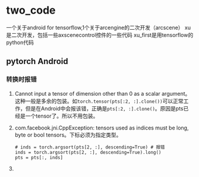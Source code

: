 # two_code
一个关于android for tensorflow,1个关于arcengine的二次开发（arcscene）
xu是二次开发，包括一些axscenecontrol控件的一些代码
xu_first是用tensorflow的python代码

## pytorch Android
### 转换时报错
1. Cannot input a tensor of dimension other than 0 as a scalar argument。这种一般是多余的包装。如`torch.tensor(pts[:2, :].clone())`可以正常工作，但是在Android中会报该错，正确是`pts[:2, :].clone()`。原因是pts已经是一个tensor了。所以不用包装。
2. com.facebook.jni.CppException: tensors used as indices must be long, byte or bool tensors。下标必须为指定类型。
   
   ```
   # inds = torch.argsort(pts[2, :], descending=True) # 报错
   inds = torch.argsort(pts[2, :], descending=True).long()
   pts = pts[:, inds]
   ```
4. 
